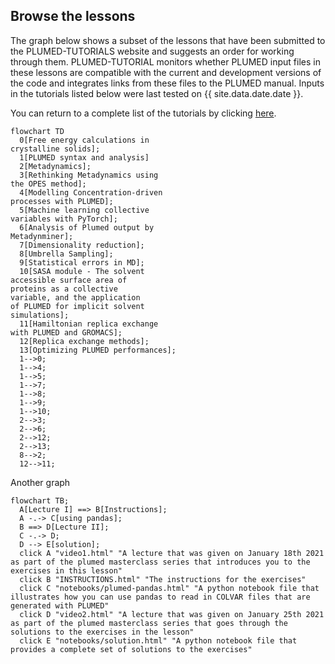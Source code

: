 
Browse the lessons
------------------------

The graph below shows a subset of the lessons that have been submitted to the PLUMED-TUTORIALS website and suggests an order for working through them. PLUMED-TUTORIAL monitors whether PLUMED input files in these lessons are compatible with the current and development versions of the code and integrates links from these files to the PLUMED manual.  Inputs in the tutorials listed below were last tested on {{ site.data.date.date }}.
   
   You can return to a complete list of the tutorials by clicking [here](browse.md).

```mermaid   
flowchart TD
  0[Free energy calculations in
crystalline solids];
  1[PLUMED syntax and analysis]
  2[Metadynamics];
  3[Rethinking Metadynamics using
the OPES method];
  4[Modelling Concentration-driven
processes with PLUMED];
  5[Machine learning collective
variables with PyTorch];
  6[Analysis of Plumed output by
Metadynminer];
  7[Dimensionality reduction];
  8[Umbrella Sampling];
  9[Statistical errors in MD];
  10[SASA module - The solvent
accessible surface area of
proteins as a collective
variable, and the application
of PLUMED for implicit solvent
simulations];
  11[Hamiltonian replica exchange
with PLUMED and GROMACS];
  12[Replica exchange methods];
  13[Optimizing PLUMED performances];
  1-->0;
  1-->4;
  1-->5;
  1-->7;
  1-->8;
  1-->9;
  1-->10;
  2-->3;
  2-->6;
  2-->12;
  2-->13;
  8-->2;
  12-->11;
```

Another graph

```mermaid
flowchart TB;
  A[Lecture I] ==> B[Instructions];
  A -.-> C[using pandas];
  B ==> D[Lecture II];
  C -.-> D;
  D --> E[solution];
  click A "video1.html" "A lecture that was given on January 18th 2021 as part of the plumed masterclass series that introduces you to the exercises in this lesson"
  click B "INSTRUCTIONS.html" "The instructions for the exercises"
  click C "notebooks/plumed-pandas.html" "A python notebook file that illustrates how you can use pandas to read in COLVAR files that are generated with PLUMED"
  click D "video2.html" "A lecture that was given on January 25th 2021 as part of the plumed masterclass series that goes through the solutions to the exercises in the lesson"
  click E "notebooks/solution.html" "A python notebook file that provides a complete set of solutions to the exercises"
```
